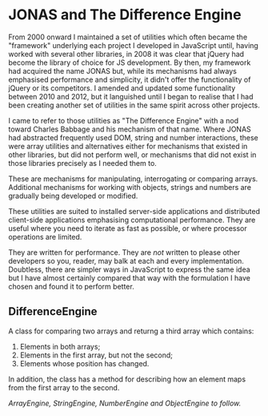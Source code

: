 <h1>JONAS and The Difference Engine</h1>

<p>From 2000 onward I maintained a set of utilities which often became the "framework" underlying each project I developed in JavaScript until, having worked with several other libraries, in 2008 it was clear that jQuery had become the library of choice for JS development. By then, my framework had acquired the name JONAS but, while its mechanisms had always emphasised performance and simplicity, it didn't offer the functionality of jQuery or its competitors. I amended and updated some functionality between 2010 and 2012, but it languished until I began to realise that I had been creating another set of utilities in the same spirit across other projects.</p>

<p>I came to refer to those utilities as "The Difference Engine" with a nod toward Charles Babbage and his mechanism of that name. Where JONAS had abstracted frequently used DOM, string and number interactions, these were array utilities and alternatives either for mechanisms that existed in other libraries, but did not perform well, or mechanisms that did not exist in those libraries precisely as I needed them to.</p>

<p>These are mechanisms for manipulating, interrogating or comparing arrays. Additional mechanisms for working with objects, strings and numbers are gradually being developed or modified.</p>

<p>These utilities are suited to installed server-side applications and distributed client-side applications emphasising computational performance. They are useful where you need to iterate as fast as possible, or where processor operations are limited.</p>

<p>They are written for performance. They are <em>not</em> written to please other developers so you, reader, may balk at each and every implementation. Doubtless, there are simpler ways in JavaScript to express the same idea but I have almost certainly compared that way with the formulation I have chosen and found it to perform better.</p>

<h2>DifferenceEngine</h2>

<p>A class for comparing two arrays and returng a third array which contains:</p>

  <ol>
		<li>Elements in both arrays;</li>
		<li>Elements in the first array, but not the second;</li>
  		<li>Elements whose position has changed.</li>
  	</ol>

<p>In addition, the class has a method for describing how an element maps from the first array to the second.</p>

<em>ArrayEngine, StringEngine, NumberEngine and ObjectEngine to follow.<em>
